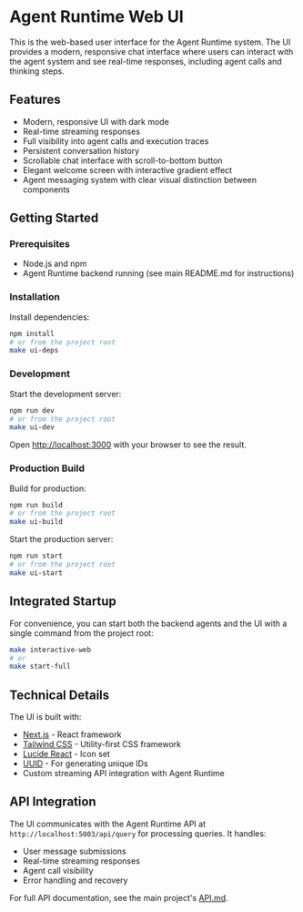 # Agent Runtime Web UI

This is the web-based user interface for the Agent Runtime system. The UI provides a modern, responsive chat interface where users can interact with the agent system and see real-time responses, including agent calls and thinking steps.

## Features

- Modern, responsive UI with dark mode
- Real-time streaming responses
- Full visibility into agent calls and execution traces
- Persistent conversation history
- Scrollable chat interface with scroll-to-bottom button
- Elegant welcome screen with interactive gradient effect
- Agent messaging system with clear visual distinction between components

## Getting Started

### Prerequisites

- Node.js and npm
- Agent Runtime backend running (see main README.md for instructions)

### Installation

Install dependencies:

```bash
npm install
# or from the project root
make ui-deps
```

### Development

Start the development server:

```bash
npm run dev
# or from the project root
make ui-dev
```

Open [http://localhost:3000](http://localhost:3000) with your browser to see the result.

### Production Build

Build for production:

```bash
npm run build
# or from the project root
make ui-build
```

Start the production server:

```bash
npm run start
# or from the project root
make ui-start
```

## Integrated Startup

For convenience, you can start both the backend agents and the UI with a single command from the project root:

```bash
make interactive-web
# or
make start-full
```

## Technical Details

The UI is built with:

- [Next.js](https://nextjs.org) - React framework
- [Tailwind CSS](https://tailwindcss.com) - Utility-first CSS framework
- [Lucide React](https://lucide.dev) - Icon set
- [UUID](https://github.com/uuidjs/uuid) - For generating unique IDs
- Custom streaming API integration with Agent Runtime

## API Integration

The UI communicates with the Agent Runtime API at `http://localhost:5003/api/query` for processing queries. It handles:

- User message submissions
- Real-time streaming responses
- Agent call visibility
- Error handling and recovery

For full API documentation, see the main project's [API.md](../docs/API.md).
